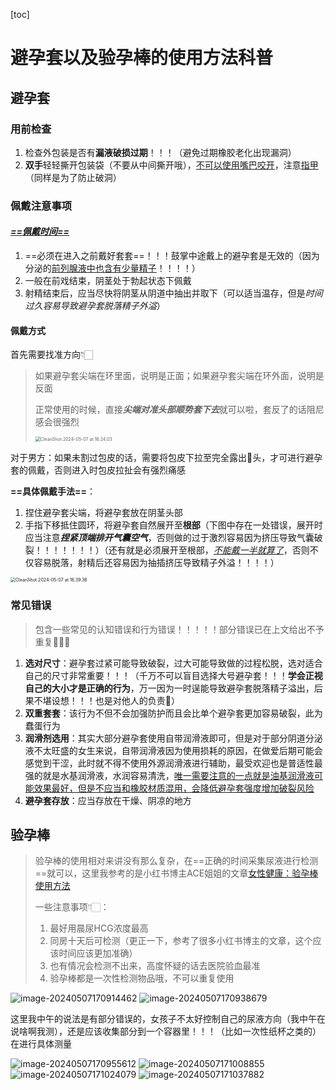 [toc]

# 避孕套以及验孕棒的使用方法科普

## 避孕套

### 用前检查

1.   检查外包装是否有**漏液破损过期**！！！（避免过期橡胶老化出现漏洞）
2.   **双手**轻轻撕开包装袋（不要从中间撕开哦），<u>不可以使用嘴巴咬开</u>，注意<u>指甲</u>（同样是为了防止破洞）

### 佩戴注意事项

#### ***<u>==佩戴时间==</u>***

1.   ==必须在进入之前戴好套套==！！！鼓掌中途戴上的避孕套是无效的（因为分泌的<u>前列腺液中也含有少量精子</u>！！！！）
2.   一般在前戏结束，阴茎处于勃起状态下佩戴
3.   射精结束后，应当尽快将阴茎从阴道中抽出并取下（可以适当温存，但是*时间过久容易导致避孕套脱落精子外溢*）

#### 佩戴方式

首先需要找准方向👇🏻

>   如果避孕套尖端在环里面，说明是正面；如果避孕套尖端在环外面，说明是反面
>
>   正常使用的时候，直接***尖端对准头部顺势套下去***就可以啦，套反了的话阻尼感会很强烈
>
>   <img src="/Users/wwt13/Documents/Notes/assets/CleanShot 2024-05-07 at 16.24.03.png" alt="CleanShot 2024-05-07 at 16.24.03" style="zoom:50%;" />

对于男方：如果未割过包皮的话，需要将包皮下拉至完全露出🐢头，才可进行避孕套的佩戴，否则进入时包皮拉扯会有强烈痛感

**==具体佩戴手法==**：

1.   捏住避孕套尖端，将避孕套放在阴茎头部
2.   手指下移抵住圆环，将避孕套自然展开至**根部**（下图中存在一处错误，展开时应当注意***捏紧顶端排开气囊空气***，否则做的过于激烈容易因为挤压导致气囊破裂！！！！！！！）（还有就是必须展开至根部，<u>*不能戴一半就算了*</u>，否则不仅容易脱落，射精后还容易因为抽插挤压导致精子外溢！！！！）

<img src="/Users/wwt13/Documents/Notes/assets/CleanShot 2024-05-07 at 16.39.36.png" alt="CleanShot 2024-05-07 at 16.39.36" style="zoom:50%;" />

### 常见错误

>   包含一些常见的认知错误和行为错误！！！！！部分错误已在上文给出不予重复🙅🏻‍♀️

1.   **选对尺寸**：避孕套过紧可能导致破裂，过大可能导致做的过程松脱，选对适合自己的尺寸非常重要！！！（千万不可以盲目选择大号避孕套！！！**学会正视自己的大小才是正确的行为**，万一因为一时逞能导致避孕套脱落精子溢出，后果不堪设想！！！也是对他人的负责🙋）
2.   **双重套套**：该行为不但不会加强防护而且会比单个避孕套更加容易破裂，此为蠢蛋行为
3.   **润滑剂选用**：其实大部分避孕套使用自带润滑液即可，但是对于部分阴道分泌液不太旺盛的女生来说，自带润滑液因为使用损耗的原因，在做爱后期可能会感觉到干涩，此时就不得不使用外源润滑液进行辅助，最受欢迎也是普适性最强的就是水基润滑液，水润容易清洗，<u>唯一需要注意的一点就是油基润滑液可能效果最好，但是不应当和橡胶材质混用，会降低避孕套强度增加破裂风险</u>
4.   **避孕套存放**：应当存放在干燥、阴凉的地方

## 验孕棒

>   验孕棒的使用相对来讲没有那么复杂，在==正确的时间采集尿液进行检测==就可以，这里我参考的是小红书博主ACE姐姐的文章[女性健康：验孕棒使用方法](https://www.xiaohongshu.com/explore/66041dcf00000000120378f6?app_platform=ios&app_version=8.33&share_from_user_hidden=true&type=normal&author_share=1&xhsshare=WeixinSession&shareRedId=ODY3MjY4NE82NzUyOTgwNjY0OTc6Ozk_&apptime=1715072728)
>
>   一些注意事项👇🏻：
>
>   1.   最好用晨尿HCG浓度最高
>   2.   同房十天后可检测（更正一下，参考了很多小红书博主的文章，这个应该时间应该更加准确）
>   3.   也有情况会检测不出来，高度怀疑的话去医院验血最准
>   4.   验孕棒都是一次性检测物品哦，不可以重复使用

<img src="/Users/wwt13/Documents/Notes/assets/image-20240507170914462.png" alt="image-20240507170914462"  />

<img src="/Users/wwt13/Documents/Notes/assets/image-20240507170938679.png" alt="image-20240507170938679"  />

这里我中午的说法是有部分错误的，女孩子不太好控制自己的尿液方向（我中午在说啥啊我测），还是应该收集部分到一个容器里！！！（比如一次性纸杯之类的）在进行具体测量

<img src="/Users/wwt13/Documents/Notes/assets/image-20240507170955612.png" alt="image-20240507170955612"  />

<img src="/Users/wwt13/Documents/Notes/assets/image-20240507171008855.png" alt="image-20240507171008855"  />

<img src="/Users/wwt13/Documents/Notes/assets/image-20240507171024079.png" alt="image-20240507171024079"  />

<img src="/Users/wwt13/Documents/Notes/assets/image-20240507171037882.png" alt="image-20240507171037882"  />